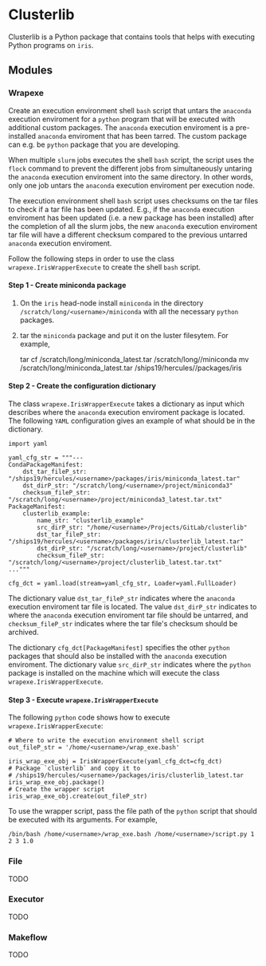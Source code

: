 # Clusterlib

Clusterlib is a Python package that contains tools that helps with executing Python programs on `iris`.

## Modules

### Wrapexe

Create an execution environment shell `bash` script that untars the `anaconda` execution enviroment for a `python` program that will be executed with additional custom packages. The `anaconda` execution enviroment is a pre-installed `anaconda` enviroment that has been tarred. The custom package can e.g. be `python` package that you are developing.

When multiple `slurm` jobs executes the shell `bash` script, the script uses the `flock` command to prevent the different jobs from simultaneously untaring the `anaconda` execution enviroment into the same directory. In other words, only one job untars the `anaconda` execution enviroment per execution node.

The execution environment shell `bash` script uses checksums on the tar files to check if a tar file has been updated. E.g., if the `anaconda` execution enviroment has been updated (i.e. a new package has been installed) after the completion of all the slurm jobs, the new `anaconda` execution enviroment tar file will have a different checksum compared to the previous untarred `anaconda` execution enviroment.

Follow the following steps in order to use the class `wrapexe.IrisWrapperExecute` to create the shell `bash` script.

#### Step 1 - Create miniconda package

1. On the `iris` head-node install `miniconda` in the directory `/scratch/long/<username>/miniconda` with all the necessary `python` packages.
2. tar the `miniconda` package and put it on the luster filesytem. For example,

    tar cf /scratch/long/miniconda_latest.tar /scratch/long/<username>/miniconda
    mv /scratch/long/miniconda_latest.tar /ships19/hercules/<username>/packages/iris

#### Step 2 - Create the configuration dictionary

The class `wrapexe.IrisWrapperExecute` takes a dictionary as input which describes where the `anaconda` execution enviroment package is located. The following `YAML` configuration gives an example of what should be in the dictionary.

    import yaml

    yaml_cfg_str = """---
    CondaPackageManifest:
        dst_tar_fileP_str: "/ships19/hercules/<username>/packages/iris/miniconda_latest.tar"
        dst_dirP_str: "/scratch/long/<username>/project/miniconda3"
        checksum_fileP_str: "/scratch/long/<username>/project/miniconda3_latest.tar.txt"
    PackageManifest:
        clusterlib_example:
            name_str: "clusterlib_example"
            src_dirP_str: "/home/<username>/Projects/GitLab/clusterlib"
            dst_tar_fileP_str: "/ships19/hercules/<username>/packages/iris/clusterlib_latest.tar"
            dst_dirP_str: "/scratch/long/<username>/project/clusterlib"
            checksum_fileP_str: "/scratch/long/<username>/project/clusterlib_latest.tar.txt"
    ..."""

    cfg_dct = yaml.load(stream=yaml_cfg_str, Loader=yaml.FullLoader)

The dictionary value ```dst_tar_fileP_str``` indicates where the `anaconda` execution enviroment tar file is located. The value ```dst_dirP_str``` indicates to where the  `anaconda` execution enviroment tar file should be untarred, and ```checksum_fileP_str``` indicates where the tar file's checksum should be archived.

The dictionary ```cfg_dct[PackageManifest]``` specifies the other `python` packages that should also be installed with the `anaconda` execution enviroment. The dictionary value `src_dirP_str` indicates where the `python` package is installed on the machine which will execute the class `wrapexe.IrisWrapperExecute`.

#### Step 3 - Execute `wrapexe.IrisWrapperExecute`

The following `python` code shows how to execute `wrapexe.IrisWrapperExecute`:

    # Where to write the execution environment shell script
    out_fileP_str = '/home/<username>/wrap_exe.bash'

    iris_wrap_exe_obj = IrisWrapperExecute(yaml_cfg_dct=cfg_dct)
    # Package `clusterlib` and copy it to
    # /ships19/hercules/<username>/packages/iris/clusterlib_latest.tar
    iris_wrap_exe_obj.package()
    # Create the wrapper script
    iris_wrap_exe_obj.create(out_fileP_str)

To use the wrapper script, pass the file path of the `python` script that should be executed with its arguments. For example,

    /bin/bash /home/<username>/wrap_exe.bash /home/<username>/script.py 1 2 3 1.0

### File

TODO

### Executor

TODO

### Makeflow

TODO
